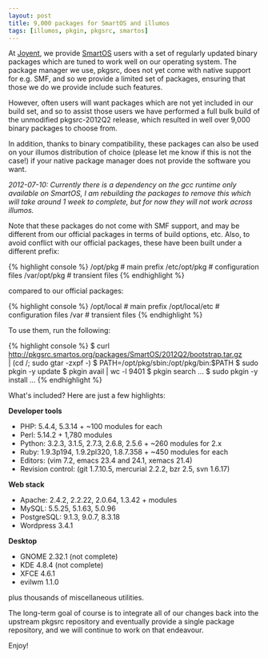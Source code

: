 ```yaml
---
layout: post
title: 9,000 packages for SmartOS and illumos
tags: [illumos, pkgin, pkgsrc, smartos]
---
```


At [Joyent](http://www.joyent.com/), we provide [SmartOS](http://smartos.org/)
users with a set of regularly updated binary packages which are tuned to work
well on our operating system.  The package manager we use, pkgsrc, does not yet
come with native support for e.g. SMF, and so we provide a limited set of
packages, ensuring that those we do we provide include such features.

However, often users will want packages which are not yet included in our build
set, and so to assist those users we have performed a full bulk build of the
unmodified pkgsrc-2012Q2 release, which resulted in well over 9,000 binary
packages to choose from.

In addition, thanks to binary compatibility, these packages can also be used on
your illumos distribution of choice (please let me know if this is not the
case!) if your native package manager does not provide the software you want.

*2012-07-10: Currently there is a dependency on the gcc runtime only available
on SmartOS, I am rebuilding the packages to remove this which will take around
1 week to complete, but for now they will not work across illumos.*

Note that these packages do not come with SMF support, and may be different
from our official packages in terms of build options, etc.  Also, to avoid
conflict with our official packages, these have been built under a different
prefix:

{% highlight console %}
/opt/pkg	# main prefix
/etc/opt/pkg	# configuration files
/var/opt/pkg	# transient files
{% endhighlight %}

compared to our official packages:

{% highlight console %}
/opt/local	# main prefix
/opt/local/etc	# configuration files
/var		# transient files
{% endhighlight %}

To use them, run the following:

{% highlight console %}
$ curl http://pkgsrc.smartos.org/packages/SmartOS/2012Q2/bootstrap.tar.gz \
    | (cd /; sudo gtar -zxpf -)
$ PATH=/opt/pkg/sbin:/opt/pkg/bin:$PATH
$ sudo pkgin -y update
$ pkgin avail | wc -l
    9401
$ pkgin search ...
$ sudo pkgin -y install ...
{% endhighlight %}

What's included?  Here are just a few highlights:

**Developer tools**

* PHP: 5.4.4, 5.3.14 + ~100 modules for each
* Perl: 5.14.2 + 1,780 modules
* Python: 3.2.3, 3.1.5, 2.7.3, 2.6.8, 2.5.6 + ~260 modules for 2.x
* Ruby: 1.9.3p194, 1.9.2pl320, 1.8.7.358 + ~450 modules for each
* Editors: (vim 7.2, emacs 23.4 and 24.1, xemacs 21.4)
* Revision control: (git 1.7.10.5, mercurial 2.2.2, bzr 2.5, svn 1.6.17)

**Web stack**

* Apache: 2.4.2, 2.2.22, 2.0.64, 1.3.42 + modules
* MySQL: 5.5.25, 5.1.63, 5.0.96
* PostgreSQL: 9.1.3, 9.0.7, 8.3.18
* Wordpress 3.4.1

**Desktop**

* GNOME 2.32.1 (not complete)
* KDE 4.8.4 (not complete)
* XFCE 4.6.1
* evilwm 1.1.0

plus thousands of miscellaneous utilities.

The long-term goal of course is to integrate all of our changes back into the
upstream pkgsrc repository and eventually provide a single package repository,
and we will continue to work on that endeavour.

Enjoy!
